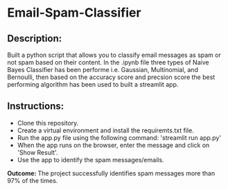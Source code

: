 # Email-Spam-Classifier
<body>
    <h2>Description:</h2>
    <p>
        Built a python script that allows you to classify email messages as spam or not spam based on their content. In the 
        .ipynb file three types of Naive Bayes Classifier has been performe i.e. Gaussian, Multinomial, and Bernoulli, then based on the accuracy score and precsion score the best performing algorithm has been used to built a streamlit app. 
    </p>
    <h2>Instructions:</h2>
    <ul>
        <li>Clone this repository.</li>
        <li>Create a virtual environment and install the requiremts.txt file.</li>
        <li>Run the app.py file using the following command: 'streamlit run app.py'</li>
        <li>When the app runs on the browser, enter the message and click on 'Show Result'.</li>
        <li>Use the app to identify the spam messages/emails.</li>
    </ul>
    <p>
        <b> Outcome: </b> The project successfully identifies spam messages more than 97% of the times.
    </p>
